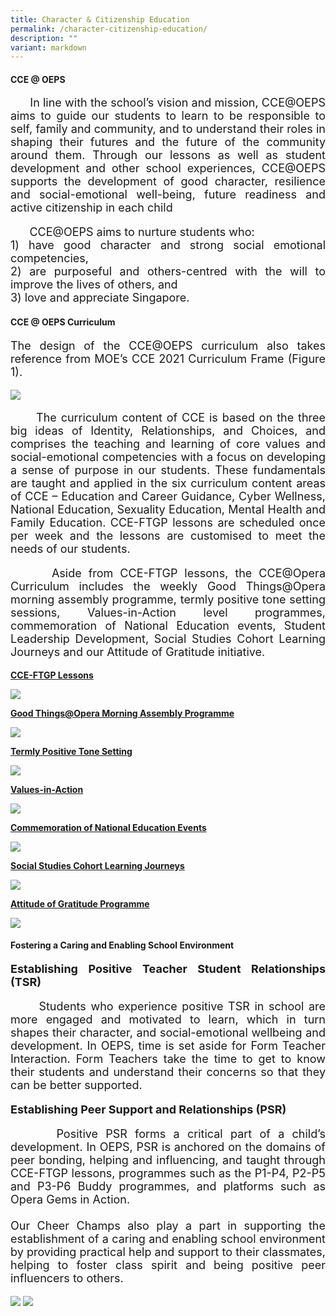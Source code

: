 ```yaml
---
title: Character & Citizenship Education
permalink: /character-citizenship-education/
description: ""
variant: markdown
---
```

<h4><b>CCE @ OEPS</b></h4>

<p style="font-size:18px;" align="justify">&nbsp;&nbsp;&nbsp;&nbsp;&nbsp;&nbsp;In line with the school’s vision and mission, CCE@OEPS aims to guide our students to learn to be responsible to self, family and community, and to understand their roles in shaping their futures and the future of the community around them. Through our lessons as well as student development and other school experiences, CCE@OEPS supports the development of good character, resilience and social-emotional well-being, future readiness and active citizenship in each child</p>

<p style="font-size:18px;" align="justify">&nbsp;&nbsp;&nbsp;&nbsp;&nbsp;&nbsp;CCE@OEPS aims to nurture students who:<br>
1)	have good character and strong social emotional competencies,<br>
2)	are purposeful and others-centred with the will to improve the lives of others, and<br>
3)	love and appreciate Singapore.</p>

<h4><b>CCE @ OEPS Curriculum</b></h4>
<p style="font-size:18px;" align="justify">The design of the CCE@OEPS curriculum also takes reference from MOE’s CCE 2021 Curriculum Frame (Figure 1). </p>
	
<img src="/images/2024/Cce/map1.jpg">

<p style="font-size:18px;" align="justify">&nbsp;&nbsp;&nbsp;&nbsp;&nbsp;&nbsp;The curriculum content of CCE is based on the three big ideas of Identity, Relationships, and Choices, and comprises the teaching and learning of core values and social-emotional competencies with a focus on developing a sense of purpose in our students. These fundamentals are taught and applied in the six curriculum content areas of CCE – Education and Career Guidance, Cyber Wellness, National Education, Sexuality Education, Mental Health and Family Education. CCE-FTGP lessons are scheduled once per week and the lessons are customised to meet the needs of our students.</p>

<p style="font-size:18px;" align="justify">&nbsp;&nbsp;&nbsp;&nbsp;&nbsp;&nbsp;Aside from CCE-FTGP lessons, the CCE@Opera Curriculum includes the weekly Good Things@Opera morning assembly programme, termly positive tone setting sessions, Values-in-Action level programmes, commemoration of National Education events, Student Leadership Development, Social Studies Cohort Learning Journeys and our Attitude of Gratitude initiative. </p>

<p><u><b>CCE-FTGP Lessons</b></u></p>
<img src="/images/2024/Cce/cce1.jpg">

<p><u><b>Good Things@Opera Morning Assembly Programme</b></u></p>
<img src="/images/2024/Cce/cce2.jpg">

<p><u><b>Termly Positive Tone Setting</b></u></p>
<img src="/images/2024/Cce/cce3.jpg">

<p><u><b>Values-in-Action </b></u></p>
<img src="/images/2024/Cce/cce4.jpg">

<p><u><b>Commemoration of National Education Events </b></u></p>
<img src="/images/2024/Cce/cce5.jpg">

<p><u><b>Social Studies Cohort Learning Journeys </b></u></p>
<img src="/images/2024/Cce/cce6.jpg">

<p><u><b>Attitude of Gratitude Programme </b></u></p>
<img src="/images/2024/Cce/cce7.jpg">

<h4><b>Fostering a Caring and Enabling School Environment</b></h4>
<p style="font-size:18px;" align="justify"><b>Establishing Positive Teacher Student Relationships (TSR) </b></p>

<p style="font-size:18px;" align="justify">&nbsp;&nbsp;&nbsp;&nbsp;&nbsp;&nbsp;Students who experience positive TSR in school are more engaged and motivated to learn, which in turn shapes their character, and social-emotional wellbeing and development. 
		In OEPS, time is set aside for Form Teacher Interaction. Form Teachers take the time to get to know their students and understand their concerns so that they can be better supported. 
</p>

<p style="font-size:18px;" align="justify"><b>Establishing Peer Support and Relationships (PSR) </b></p>

<p style="font-size:18px;" align="justify">&nbsp;&nbsp;&nbsp;&nbsp;&nbsp;&nbsp;Positive PSR forms a critical part of a child’s development. In OEPS, PSR is anchored on the domains of peer bonding, helping and influencing, and taught through CCE-FTGP lessons, programmes such as the P1-P4, P2-P5 and P3-P6 Buddy programmes, and platforms such as Opera Gems in Action.  <br><br>Our Cheer Champs also play a part in supporting the establishment of a caring and enabling school environment by providing practical help and support to their classmates, helping to foster class spirit and being positive peer influencers to others. 
</p>

<img src="/images/2024/Cce/cce8.jpg">
<img src="/images/2024/Cce/cce9.jpg">